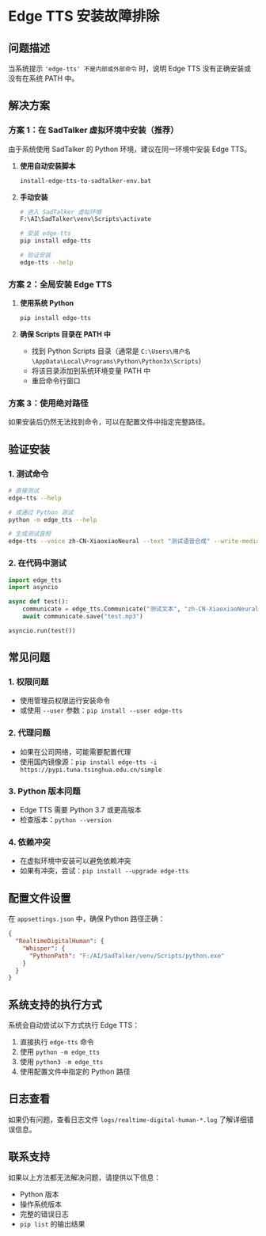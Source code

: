 # Edge TTS 安装故障排除

## 问题描述

当系统提示 `'edge-tts' 不是内部或外部命令` 时，说明 Edge TTS 没有正确安装或没有在系统 PATH 中。

## 解决方案

### 方案 1：在 SadTalker 虚拟环境中安装（推荐）

由于系统使用 SadTalker 的 Python 环境，建议在同一环境中安装 Edge TTS。

1. **使用自动安装脚本**
   ```bash
   install-edge-tts-to-sadtalker-env.bat
   ```

2. **手动安装**
   ```bash
   # 进入 SadTalker 虚拟环境
   F:\AI\SadTalker\venv\Scripts\activate
   
   # 安装 edge-tts
   pip install edge-tts
   
   # 验证安装
   edge-tts --help
   ```

### 方案 2：全局安装 Edge TTS

1. **使用系统 Python**
   ```bash
   pip install edge-tts
   ```

2. **确保 Scripts 目录在 PATH 中**
   - 找到 Python Scripts 目录（通常是 `C:\Users\用户名\AppData\Local\Programs\Python\Python3x\Scripts`）
   - 将该目录添加到系统环境变量 PATH 中
   - 重启命令行窗口

### 方案 3：使用绝对路径

如果安装后仍然无法找到命令，可以在配置文件中指定完整路径。

## 验证安装

### 1. 测试命令
```bash
# 直接测试
edge-tts --help

# 或通过 Python 测试
python -m edge_tts --help

# 生成测试音频
edge-tts --voice zh-CN-XiaoxiaoNeural --text "测试语音合成" --write-media test.mp3
```

### 2. 在代码中测试
```python
import edge_tts
import asyncio

async def test():
    communicate = edge_tts.Communicate("测试文本", "zh-CN-XiaoxiaoNeural")
    await communicate.save("test.mp3")

asyncio.run(test())
```

## 常见问题

### 1. 权限问题
- 使用管理员权限运行安装命令
- 或使用 `--user` 参数：`pip install --user edge-tts`

### 2. 代理问题
- 如果在公司网络，可能需要配置代理
- 使用国内镜像源：`pip install edge-tts -i https://pypi.tuna.tsinghua.edu.cn/simple`

### 3. Python 版本问题
- Edge TTS 需要 Python 3.7 或更高版本
- 检查版本：`python --version`

### 4. 依赖冲突
- 在虚拟环境中安装可以避免依赖冲突
- 如果有冲突，尝试：`pip install --upgrade edge-tts`

## 配置文件设置

在 `appsettings.json` 中，确保 Python 路径正确：

```json
{
  "RealtimeDigitalHuman": {
    "Whisper": {
      "PythonPath": "F:/AI/SadTalker/venv/Scripts/python.exe"
    }
  }
}
```

## 系统支持的执行方式

系统会自动尝试以下方式执行 Edge TTS：

1. 直接执行 `edge-tts` 命令
2. 使用 `python -m edge_tts`
3. 使用 `python3 -m edge_tts`
4. 使用配置文件中指定的 Python 路径

## 日志查看

如果仍有问题，查看日志文件 `logs/realtime-digital-human-*.log` 了解详细错误信息。

## 联系支持

如果以上方法都无法解决问题，请提供以下信息：
- Python 版本
- 操作系统版本
- 完整的错误日志
- `pip list` 的输出结果